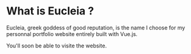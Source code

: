 # What is Eucleia ?

Eucleia, greek goddess of good reputation, is the name I choose for my personnal portfolio website entirely built with Vue.js.

You'll soon be able to visite the website.  
